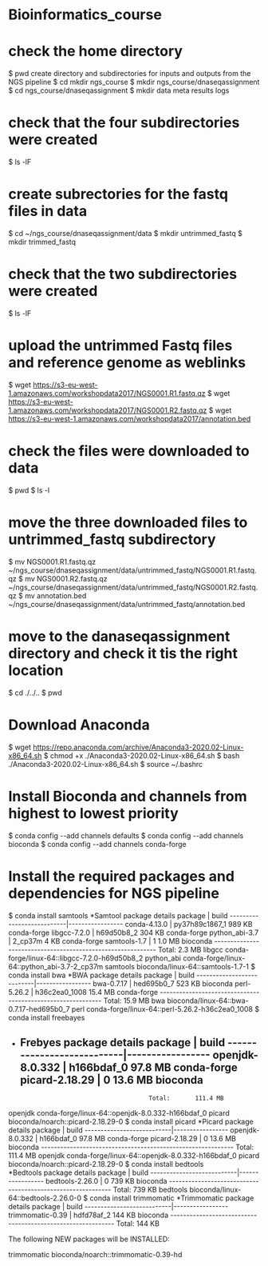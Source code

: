 # Bioinformatics_course
# check the home directory 
$ pwd
create directory and subdirectories for inputs and outputs from the NGS pipeline
$ cd mkdir ngs_course
$ mkdir ngs_course/dnaseqassignment
$ cd ngs_course/dnaseqassignment
$ mkdir data meta results logs
# check that the four subdirectories were created
$ ls -lF
# create subrectories for the fastq files in data
$ cd ~/ngs_course/dnaseqassignment/data
$ mkdir untrimmed_fastq
$ mkdir trimmed_fastq
# check that the two subdirectories were created
$ ls -lF
# upload the untrimmed Fastq files and reference genome as weblinks
$ wget https://s3-eu-west-1.amazonaws.com/workshopdata2017/NGS0001.R1.fastq.qz
$ wget https://s3-eu-west-1.amazonaws.com/workshopdata2017/NGS0001.R2.fastq.qz
$ wget https://s3-eu-west-1.amazonaws.com/workshopdata2017/annotation.bed
# check the files were downloaded to data
$ pwd
$ ls -l
# move the three downloaded files to untrimmed_fastq subdirectory
$ mv NGS0001.R1.fastq.qz ~/ngs_course/dnaseqassignment/data/untrimmed_fastq/NGS0001.R1.fastq.qz
$ mv NGS0001.R2.fastq.qz ~/ngs_course/dnaseqassignment/data/untrimmed_fastq/NGS0001.R2.fastq.qz
$ mv annotation.bed ~/ngs_course/dnaseqassignment/data/untrimmed_fastq/annotation.bed
# move to the danaseqassignment directory and check it tis the right location
$ cd ./../..
$ pwd
# Download Anaconda
$ wget https://repo.anaconda.com/archive/Anaconda3-2020.02-Linux-x86_64.sh
$ chmod +x ./Anaconda3-2020.02-Linux-x86_64.sh
$ bash ./Anaconda3-2020.02-Linux-x86_64.sh
$ source ~/.bashrc

# Install Bioconda and channels from highest to lowest priority
$ conda config --add channels defaults
$ conda config --add channels bioconda
$ conda config --add channels conda-forge
# Install the required packages and dependencies for NGS pipeline
$ conda install samtools
*Samtool package details
package                    |            build
    ---------------------------|-----------------
    conda-4.13.0               |   py37h89c1867_1         989 KB  conda-forge
    libgcc-7.2.0               |       h69d50b8_2         304 KB  conda-forge
    python_abi-3.7             |          2_cp37m           4 KB  conda-forge
    samtools-1.7               |                1         1.0 MB  bioconda
    ------------------------------------------------------------
                                           Total:         2.3 MB
  libgcc             conda-forge/linux-64::libgcc-7.2.0-h69d50b8_2
  python_abi         conda-forge/linux-64::python_abi-3.7-2_cp37m
  samtools           bioconda/linux-64::samtools-1.7-1
 $ conda install bwa
 *BWA package details
  package                    |            build
    ---------------------------|-----------------
    bwa-0.7.17                 |       hed695b0_7         523 KB  bioconda
    perl-5.26.2                |    h36c2ea0_1008        15.4 MB  conda-forge
    ------------------------------------------------------------
                                           Total:        15.9 MB
  bwa                bioconda/linux-64::bwa-0.7.17-hed695b0_7
  perl               conda-forge/linux-64::perl-5.26.2-h36c2ea0_1008
 $ conda install freebayes
 * Frebyes package details
package                    |            build
    ---------------------------|-----------------
    openjdk-8.0.332            |       h166bdaf_0        97.8 MB  conda-forge
    picard-2.18.29             |                0        13.6 MB  bioconda
    ------------------------------------------------------------
                                           Total:       111.4 MB
  openjdk            conda-forge/linux-64::openjdk-8.0.332-h166bdaf_0
  picard             bioconda/noarch::picard-2.18.29-0
  $ conda install picard
  *Picard package details
  package                    |            build
    ---------------------------|-----------------
    openjdk-8.0.332            |       h166bdaf_0        97.8 MB  conda-forge
    picard-2.18.29             |                0        13.6 MB  bioconda
    ------------------------------------------------------------
                                           Total:       111.4 MB
  openjdk            conda-forge/linux-64::openjdk-8.0.332-h166bdaf_0
  picard             bioconda/noarch::picard-2.18.29-0
  $ conda install bedtools   
 *Bedtools package details
  package                    |            build
    ---------------------------|-----------------
    bedtools-2.26.0            |                0         739 KB  bioconda
    ------------------------------------------------------------
                                           Total:         739 KB
  bedtools           bioconda/linux-64::bedtools-2.26.0-0
  $ conda install trimmomatic
  *Trimmomatic package details
  package                    |            build
    ---------------------------|-----------------
    trimmomatic-0.39           |       hdfd78af_2         144 KB  bioconda
    ------------------------------------------------------------
                                           Total:         144 KB

The following NEW packages will be INSTALLED:

  trimmomatic        bioconda/noarch::trimmomatic-0.39-hd
  
